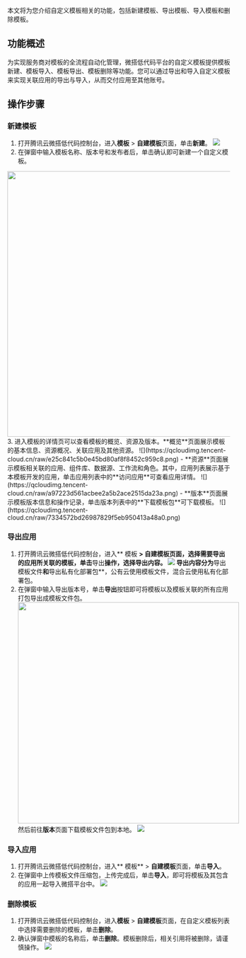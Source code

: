 本文将为您介绍自定义模板相关的功能，包括新建模板、导出模板、导入模板和删除模板。

## 功能概述
为实现服务商对模板的全流程自动化管理，微搭低代码平台的自定义模板提供模板新建、模板导入、模板导出、模板删除等功能。您可以通过导出和导入自定义模板来实现关联应用的导出与导入，从而交付应用至其他账号。

## 操作步骤
### 新建模板
1. 打开腾讯云微搭低代码控制台，进入**模板** > **自建模板**页面，单击**新建**。
![](https://qcloudimg.tencent-cloud.cn/raw/38dc509a74e767fc65ed648a6a07f23b.png)
2. 在弹窗中输入模板名称、版本号和发布者后，单击确认即可新建一个自定义模板。
<img style="width:600px; max-width: inherit;" src="https://qcloudimg.tencent-cloud.cn/raw/524cc7251be25d6b0773217fa826c780.png" />
3. 进入模板的详情页可以查看模板的概览、资源及版本。**概览**页面展示模板的基本信息、资源概况、关联应用及其他资源。
![](https://qcloudimg.tencent-cloud.cn/raw/e25c841c5b0e45bd80af8f8452c959c8.png)
 - **资源**页面展示模板相关联的应用、组件库、数据源、工作流和角色。其中，应用列表展示基于本模板开发的应用，单击应用列表中的**访问应用**可查看应用详情。
![](https://qcloudimg.tencent-cloud.cn/raw/a97223d561acbee2a5b2ace2515da23a.png)
 - **版本**页面展示模板版本信息和操作记录，单击版本列表中的**下载模板包**可下载模板。
![](https://qcloudimg.tencent-cloud.cn/raw/7334572bd26987829f5eb950413a48a0.png)

### 导出应用
1. 打开腾讯云微搭低代码控制台，进入** 模板 **> **自建模板**页面，选择需要导出的应用所关联的模板，单击**导出**操作，选择导出内容。
![](https://qcloudimg.tencent-cloud.cn/raw/a87e50c78c2b81f3e33823ad6b6db4f1.png)
导出内容分为**导出模板文件**和**导出私有化部署包**，公有云使用模板文件，混合云使用私有化部署包。
2. 在弹窗中输入导出版本号，单击**导出**按钮即可将模板以及模板关联的所有应用打包导出成模板文件包。
<img style="width:500px; max-width: inherit;" src="https://qcloudimg.tencent-cloud.cn/raw/c4e3d7a3f0e89e716ee375efda42d33f.png" /><br>
然后前往**版本**页面下载模板文件包到本地。
![](https://qcloudimg.tencent-cloud.cn/raw/999350b1368b3a5e842539fa2c56cf78.png)

### 导入应用
1. 打开腾讯云微搭低代码控制台，进入** 模板** > **自建模板**页面，单击**导入**。
2. 在弹窗中上传模板文件压缩包，上传完成后，单击**导入**，即可将模板及其包含的应用一起导入微搭平台中。
![](https://qcloudimg.tencent-cloud.cn/raw/f86369328f57b3049ad48e9c439fd878.png)

### 删除模板
1. 打开腾讯云微搭低代码控制台，进入**模板** > **自建模板**页面，在自定义模板列表中选择需要删除的模板，单击**删除**。
2. 确认弹窗中模板的名称后，单击**删除**。模板删除后，相关引用将被删除，请谨慎操作。
![](https://qcloudimg.tencent-cloud.cn/raw/4df7bcf346ca9ac0ebbd11d9c6092c5a.png)
